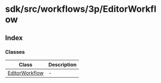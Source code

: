 # sdk/src/workflows/3p/EditorWorkflow

## Index

### Classes

| Class | Description |
| ------ | ------ |
| [EditorWorkflow](classes/editor-workflow/index.md) | - |
